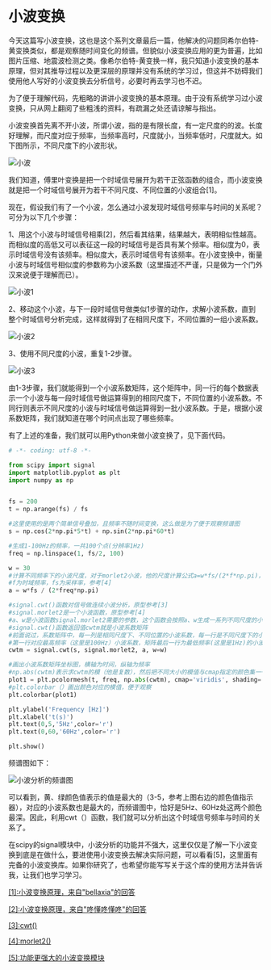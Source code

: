 # 小波变换

今天这篇写小波变换，这也是这个系列文章最后一篇，他解决的问题同希尔伯特-黄变换类似，都是观察随时间变化的频谱。但貌似小波变换应用的更为普遍，比如图片压缩、地震波检测之类。像希尔伯特-黄变换一样，我只知道小波变换的基本原理，但对其推导过程以及更深层的原理并没有系统的学习过，但这并不妨碍我们使用他人写好的小波变换去分析信号，必要时再去学习也不迟。

为了便于理解代码，先粗略的讲讲小波变换的基本原理。由于没有系统学习过小波变换，只从网上翻阅了些粗浅的资料，有疏漏之处还请谅解与指出。

小波变换首先离不开小波，所谓小波，指的是有限长度，有一定尺度的的波。长度好理解，而尺度对应于频率，当频率高时，尺度就小，当频率低时，尺度就大。如下图所示，不同尺度下的小波形状。

![小波](https://github.com/liuhao1946/embedded-software-module/blob/master/%E7%94%A8python%E5%AF%B9%E4%BF%A1%E5%8F%B7%E8%BF%9B%E8%A1%8C%E4%BB%BF%E7%9C%9F%E5%88%86%E6%9E%90/png/%E5%B0%8F%E6%B3%A2%E5%8F%98%E6%8D%A2/%E5%B0%8F%E6%B3%A2.png)

我们知道，傅里叶变换是把一个时域信号展开为若干正弦函数的组合，而小波变换就是把一个时域信号展开为若干不同尺度、不同位置的小波组合[1]。

现在，假设我们有了一个小波，怎么通过小波发现时域信号频率与时间的关系呢？可分为以下几个步骤：

1、用这个小波与时域信号相乘[2]，然后看其结果，结果越大，表明相似性越高。而相似度的高低又可以表征这一段的时域信号是否具有某个频率。相似度为0，表示时域信号没有该频率。相似度大，表示时域信号有该频率。在小波变换中，衡量小波与时域信号相似度的参数称为小波系数（这里描述不严谨，只是做为一个门外汉来说便于理解而已）。

![小波1](https://github.com/liuhao1946/embedded-software-module/blob/master/%E7%94%A8python%E5%AF%B9%E4%BF%A1%E5%8F%B7%E8%BF%9B%E8%A1%8C%E4%BB%BF%E7%9C%9F%E5%88%86%E6%9E%90/png/%E5%B0%8F%E6%B3%A2%E5%8F%98%E6%8D%A2/%E5%B0%8F%E6%B3%A21.png)

2、移动这个小波，与下一段时域信号做类似1步骤的动作，求解小波系数，直到整个时域信号分析完成，这样就得到了在相同尺度下，不同位置的一组小波系数。

![小波2](https://github.com/liuhao1946/embedded-software-module/blob/master/%E7%94%A8python%E5%AF%B9%E4%BF%A1%E5%8F%B7%E8%BF%9B%E8%A1%8C%E4%BB%BF%E7%9C%9F%E5%88%86%E6%9E%90/png/%E5%B0%8F%E6%B3%A2%E5%8F%98%E6%8D%A2/%E5%B0%8F%E6%B3%A22.png)

3、使用不同尺度的小波，重复1-2步骤。

![小波3](https://github.com/liuhao1946/embedded-software-module/blob/master/%E7%94%A8python%E5%AF%B9%E4%BF%A1%E5%8F%B7%E8%BF%9B%E8%A1%8C%E4%BB%BF%E7%9C%9F%E5%88%86%E6%9E%90/png/%E5%B0%8F%E6%B3%A2%E5%8F%98%E6%8D%A2/%E5%B0%8F%E6%B3%A23.png)

由1-3步骤，我们就能得到一个小波系数矩阵，这个矩阵中，同一行的每个数据表示一个小波与每一段时域信号做运算得到的相同尺度下，不同位置的小波系数。不同行则表示不同尺度的小波与时域信号做运算得到一批小波系数。于是，根据小波系数矩阵，我们就知道在哪个时间点出现了哪些频率。

有了上述的准备，我们就可以用Python来做小波变换了，见下面代码。

```python
# -*- coding: utf-8 -*-

from scipy import signal
import matplotlib.pyplot as plt
import numpy as np


fs = 200
t = np.arange(fs) / fs

#这里使用的是两个简单信号叠加，且频率不随时间变换，这么做是为了便于观察频谱图
s = np.cos(2*np.pi*5*t) + np.sin(2*np.pi*60*t)

#生成1-100Hz的频率，一共100个点(分辨率1Hz)
freq = np.linspace(1, fs/2, 100)

w = 30
#计算不同频率下的小波尺度，对于morlet2小波，他的尺度计算公式a=w*fs/(2*f*np.pi)，其中
#f为时域频率，fs为采样率，参考[4]
a = w*fs / (2*freq*np.pi)

#signal.cwt()函数对信号做连续小波分析，原型参考[3]
#signal.morlet2是一个小波函数，原型参考[4]
#a、w是小波函数signal.morlet2需要的参数，这个函数会按照a、w生成一系列不同尺度的小波
#signal.cwt()函数返回值cwtm就是小波系数矩阵
#前面说过，系数矩阵中，每一列是相同尺度下、不同位置的小波系数，每一行是不同尺度下的小波系数
#第一行对应最高频率（这里是100Hz）小波系数，矩阵最后一行为最低频率(这里是1Hz)的小波系数
cwtm = signal.cwt(s, signal.morlet2, a, w=w)

#画出小波系数矩阵坐标图，横轴为时间，纵轴为频率
#np.abs(cwtm)表示求cwtm的模（他是复数），然后把不同大小的模值与cmap指定的颜色集一一映射
plot1 = plt.pcolormesh(t, freq, np.abs(cwtm), cmap='viridis', shading='gouraud')
#plt.colorbar（）画出颜色对应的模值，便于观察
plt.colorbar(plot1)

plt.ylabel('Frequency [Hz]')
plt.xlabel('t(s)')
plt.text(0,5,'5Hz',color='r')
plt.text(0,60,'60Hz',color='r')

plt.show()
```

频谱图如下：

![小波分析的频谱图](https://github.com/liuhao1946/embedded-software-module/blob/master/%E7%94%A8python%E5%AF%B9%E4%BF%A1%E5%8F%B7%E8%BF%9B%E8%A1%8C%E4%BB%BF%E7%9C%9F%E5%88%86%E6%9E%90/png/%E5%B0%8F%E6%B3%A2%E5%8F%98%E6%8D%A2/%E5%B0%8F%E6%B3%A2%E5%88%86%E6%9E%90%E9%A2%91%E8%B0%B1%E5%9B%BE.png)

可以看到，黄、绿颜色值表示的值是最大的（3-5，参考上图右边的颜色值指示器），对应的小波系数也是最大的，而频谱图中，恰好是5Hz、60Hz处这两个颜色最深。因此，利用cwt（）函数，我们就可以分析出这个时域信号频率与时间的关系了。

在scipy的signal模块中，小波分析的功能并不强大，这里仅仅是了解一下小波变换到底是在做什么，要进使用小波变换去解决实际问题，可以看看[5]，这里面有完备的小波变换库。如果你研究了，也希望你能写写关于这个库的使用方法并告诉我，让我们也学习学习。

[[1]:小波变换原理，来自"bellaxia"的回答](https://www.zhihu.com/question/22864189/answer/40772083)

[[2]:小波变换原理，来自"咚懂咚懂咚"的回答](https://www.zhihu.com/question/22864189/answer/40772083)

[[3]:cwt()](https://docs.scipy.org/doc/scipy/reference/reference/generated/scipy.signal.cwt.html#scipy.signal.cwt)

[[4]:morlet2()](https://docs.scipy.org/doc/scipy/reference/reference/generated/scipy.signal.morlet2.html#scipy.signal.morlet2)

[[5]:功能更强大的小波变换模块](https://github.com/PyWavelets/pywt)
